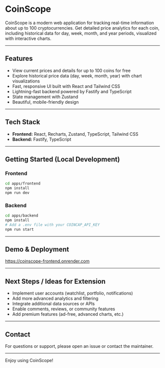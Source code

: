 # CoinScope

CoinScope is a modern web application for tracking real-time information about up to 100 cryptocurrencies. Get detailed price analytics for each coin, including historical data for day, week, month, and year periods, visualized with interactive charts.

---

## Features
- View current prices and details for up to 100 coins for free
- Explore historical price data (day, week, month, year) with chart visualizations
- Fast, responsive UI built with React and Tailwind CSS
- Lightning-fast backend powered by Fastify and TypeScript
- State management with Zustand
- Beautiful, mobile-friendly design

---

## Tech Stack
- **Frontend:** React, Recharts, Zustand, TypeScript, Tailwind CSS
- **Backend:** Fastify, TypeScript

---

## Getting Started (Local Development)

### Frontend
```bash
cd apps/frontend
npm install
npm run dev
```

### Backend
```bash
cd apps/backend
npm install
# Add a .env file with your COINCAP_API_KEY
npm run start
```

---

## Demo & Deployment
https://coinscope-frontend.onrender.com

---

## Next Steps / Ideas for Extension
- Implement user accounts (watchlist, portfolio, notifications)
- Add more advanced analytics and filtering
- Integrate additional data sources or APIs
- Enable comments, reviews, or community features
- Add premium features (ad-free, advanced charts, etc.)

---

## Contact
For questions or support, please open an issue or contact the maintainer.

---

Enjoy using CoinScope!
